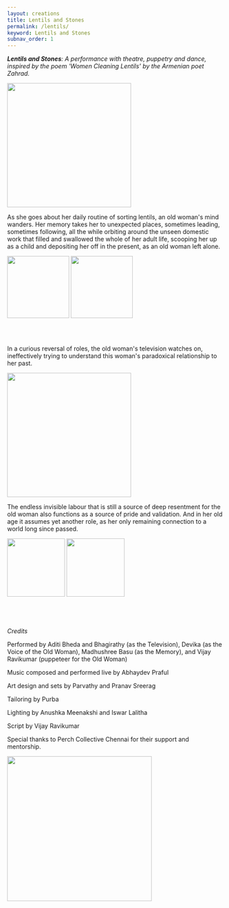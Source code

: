 ```yaml
---
layout: creations
title: Lentils and Stones
permalink: /lentils/
keyword: Lentils and Stones
subnav_order: 1
---
```


<i><b>Lentils and Stones</b>: A performance with theatre, puppetry and dance, inspired by the poem
'Women Cleaning Lentils' by the Armenian poet Zahrad.</i>



 <img src="../images/lentils/lentils8.png"  class="alignright" style="min-width: 18rem; width: 30vw">




As she goes about her daily routine of sorting lentils, an old woman's mind wanders. Her memory takes her to unexpected places, sometimes leading, sometimes following, all the while orbiting around the unseen domestic work that filled and swallowed the whole of her adult life, scooping her up as a child and depositing her off in the present, as an old woman left alone. 


<div class="flex-container">
 <img src="../images/lentils/lentils3.jpg"  style="min-height: 12rem; height: 15vw">
  <img src="../images/lentils/lentils4.jpg"  style="min-height: 12rem; height: 15vw">
</div>


In a curious reversal of roles, the old woman's television watches on, ineffectively trying to understand this woman's paradoxical relationship to her past.


  <img src="../images/lentils/lentils5.jpg" class="alignright" style="min-width: 20rem; width: 30vw">


The endless invisible labour that is still a source of deep resentment for the old woman  also functions as a source of pride and validation.  And in her old age it assumes yet another role, as her only remaining connection to a world long since passed.


<div class="flex-container">
 <img src="../images/lentils/lentils6.jpg" style="min-height: 12rem; height: 14vw">
  <img src="../images/lentils/lentils7.jpg" style="min-height: 12rem; height: 14vw">
</div>


<i>Credits</i>

Performed by Aditi Bheda and Bhagirathy (as the Television), Devika (as the Voice of the Old Woman), Madhushree Basu (as the Memory), and Vijay Ravikumar (puppeteer for the Old Woman)

Music composed and performed live by Abhaydev Praful

Art design and sets by Parvathy and Pranav Sreerag

Tailoring by Purba

Lighting by Anushka Meenakshi and Iswar Lalitha

Script by Vijay Ravikumar

Special thanks to  Perch Collective Chennai for their support and mentorship.


<div class="flex-container">
 <img src="../images/lentils/lentils1.jpg" style="min-width: 18rem; width: 35vw">
</div>

